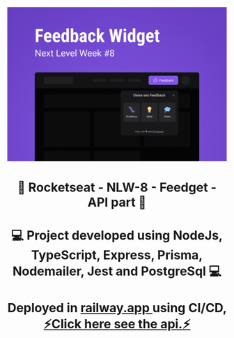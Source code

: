 <img src="photo_readme/Capa.png">
<h1 align = "center">
    🚀 Rocketseat - NLW-8 - Feedget - API part 🚀
</h1>
<h1 align = "center">
    💻 Project developed using NodeJs, TypeScript, Express, Prisma, Nodemailer, Jest and PostgreSql 💻
</h1>
<h1 align = "center">
    Deployed in 
    <a href="https://railway.app">
        railway.app
    </a> 
    using CI/CD, 
    <a href="https://nlw-8-api-production.up.railway.app/">
        ⚡Click here see the api.⚡
    </a> 
</h1>